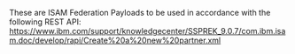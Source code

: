 These are ISAM Federation Payloads to be used in accordance with the following REST API:
https://www.ibm.com/support/knowledgecenter/SSPREK_9.0.7/com.ibm.isam.doc/develop/rapi/Create%20a%20new%20partner.xml
